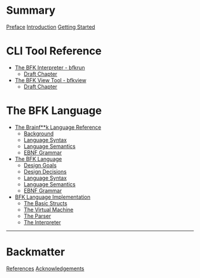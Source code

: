 <!--
SPDX-FileCopyrightText: 2023 - 2024 Ali Sajid Imami

SPDX-License-Identifier: Apache-2.0
SPDX-License-Identifier: MIT
-->

# Summary

[Preface](./preface.md)
[Introduction](./README.md)
[Getting Started](./getting_started.md)

# CLI Tool Reference

- [The BFK Interpreter - bfkrun](./bfkrun/README.md)
  - [Draft Chapter](./bfkrun/placeholder.md)
- [The BFK View Tool - bfkview](./bfkview/README.md)
  - [Draft Chapter](./bfkrun/placeholder.md)

# The BFK Language

- [The Brainf**k Language Reference](./language_reference/README.md)
  - [Background](./language_reference/background.md)
  - [Language Syntax](./language_reference/language-syntax.md)
  - [Language Semantics](./language_reference/language-semantics.md)
  - [EBNF Grammar](./language_reference/ebnf-grammar.md)
- [The BFK Language](./language_changes/README.md)
  - [Design Goals](./language_changes/design-goals.md)
  - [Design Decisions](./language_changes/design-decisions.md)
  - [Language Syntax](./language_changes/language-syntax.md)
  - [Language Semantics](./language_changes/language-semantics.md)
  - [EBNF Grammar](./language_changes/ebnf-grammar.md)
- [BFK Language Implementation](./language_implementation/README.md)
  - [The Basic Structs](./language_implementation/basic_structs.md)
  - [The Virtual Machine](./language_implementation/virtual_machine.md)
  - [The Parser](./language_implementation/parser.md)
  - [The Interpreter](./language_implementation/interpreter.md)

--------------

# Backmatter

[References](./references.md)
[Acknowledgements](./acknowledgements.md)
